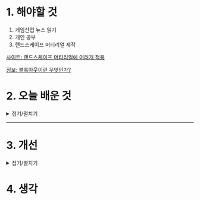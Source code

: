 
# 1. 해야할 것

1. 게임산업 뉴스 읽기 
2. 개인 공부  
3. 랜드스케이프 머티리얼 제작

[사이트: 랜드스케이프 머티리얼에 여러개 적용](https://makerejoicegames.tistory.com/439)

[정보: 블록아웃이란 무엇인가?](https://book.leveldesignbook.com/process/blockout)


# 2. 오늘 배운 것

<details>
<summary>접기/펼치기</summary>




</details>

****


# 3. 개선


<details>
<summary>접기/펼치기</summary>


</details>



# 4. 생각


